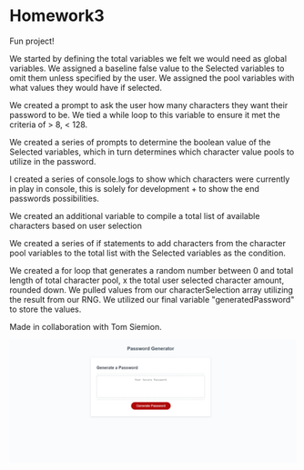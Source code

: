 # Homework3
Fun project!

We started by defining the total variables we felt we would need as global variables.
We assigned a baseline false value to the Selected variables to omit them unless specified by the user.
We assigned the pool variables with what values they would have if selected.

We created a prompt to ask the user how many characters they want their password to be.
We tied a while loop to this variable to ensure it met the criteria of > 8, < 128.

We created a series of prompts to determine the boolean value of the Selected variables, which in turn determines which character value pools to utilize in the password.

I created a series of console.logs to show which characters were currently in play in console, this is solely for development + to show the end passwords possibilities.

We created an additional variable to compile a total list of available characters based on user selection

We created a series of if statements to add characters from the character pool variables to the total list with the Selected variables as the condition.

We created a for loop that generates a random number between 0 and total length of total character pool, x the total user selected character amount, rounded down. We pulled values from our characterSelection array utilizing the result from our RNG. We utilized our final variable "generatedPassword" to store the values.

Made in collaboration with Tom Siemion.

![screenshot](./Assets/Hw3-Screenshot.PNG)
